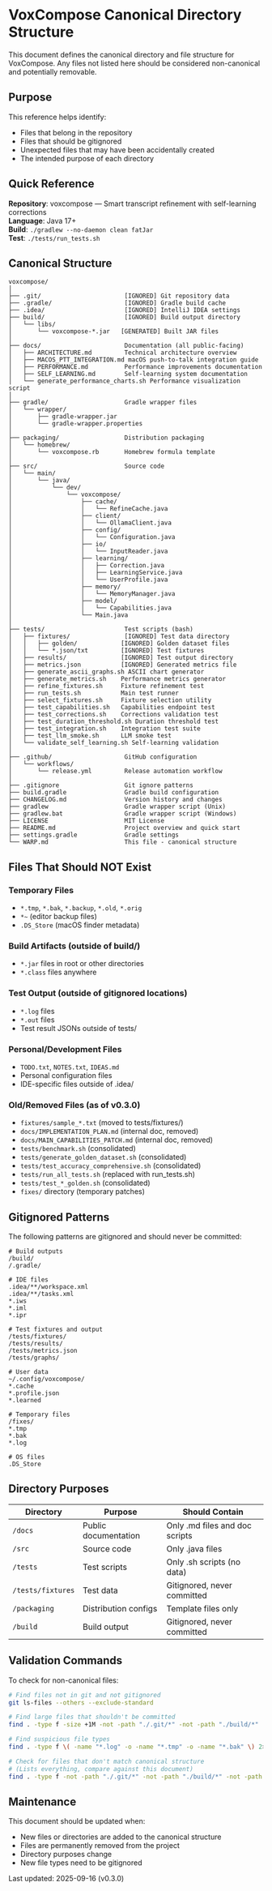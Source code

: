 # VoxCompose Canonical Directory Structure

This document defines the canonical directory and file structure for VoxCompose. Any files not listed here should be considered non-canonical and potentially removable.

## Purpose

This reference helps identify:
- Files that belong in the repository
- Files that should be gitignored
- Unexpected files that may have been accidentally created
- The intended purpose of each directory

## Quick Reference

**Repository**: voxcompose — Smart transcript refinement with self-learning corrections  
**Language**: Java 17+  
**Build**: `./gradlew --no-daemon clean fatJar`  
**Test**: `./tests/run_tests.sh`

## Canonical Structure

```
voxcompose/
│
├── .git/                       [IGNORED] Git repository data
├── .gradle/                    [IGNORED] Gradle build cache
├── .idea/                      [IGNORED] IntelliJ IDEA settings
├── build/                      [IGNORED] Build output directory
│   └── libs/
│       └── voxcompose-*.jar   [GENERATED] Built JAR files
│
├── docs/                       Documentation (all public-facing)
│   ├── ARCHITECTURE.md         Technical architecture overview
│   ├── MACOS_PTT_INTEGRATION.md macOS push-to-talk integration guide
│   ├── PERFORMANCE.md          Performance improvements documentation
│   ├── SELF_LEARNING.md        Self-learning system documentation
│   └── generate_performance_charts.sh Performance visualization script
│
├── gradle/                     Gradle wrapper files
│   └── wrapper/
│       ├── gradle-wrapper.jar
│       └── gradle-wrapper.properties
│
├── packaging/                  Distribution packaging
│   └── homebrew/
│       └── voxcompose.rb       Homebrew formula template
│
├── src/                        Source code
│   └── main/
│       └── java/
│           └── dev/
│               └── voxcompose/
│                   ├── cache/
│                   │   └── RefineCache.java
│                   ├── client/
│                   │   └── OllamaClient.java
│                   ├── config/
│                   │   └── Configuration.java
│                   ├── io/
│                   │   └── InputReader.java
│                   ├── learning/
│                   │   ├── Correction.java
│                   │   ├── LearningService.java
│                   │   └── UserProfile.java
│                   ├── memory/
│                   │   └── MemoryManager.java
│                   ├── model/
│                   │   └── Capabilities.java
│                   └── Main.java
│
├── tests/                      Test scripts (bash)
│   ├── fixtures/               [IGNORED] Test data directory
│   │   ├── golden/            [IGNORED] Golden dataset files
│   │   └── *.json/txt         [IGNORED] Test fixtures
│   ├── results/               [IGNORED] Test output directory
│   ├── metrics.json           [IGNORED] Generated metrics file
│   ├── generate_ascii_graphs.sh ASCII chart generator
│   ├── generate_metrics.sh    Performance metrics generator
│   ├── refine_fixtures.sh     Fixture refinement test
│   ├── run_tests.sh           Main test runner
│   ├── select_fixtures.sh     Fixture selection utility
│   ├── test_capabilities.sh   Capabilities endpoint test
│   ├── test_corrections.sh    Corrections validation test
│   ├── test_duration_threshold.sh Duration threshold test
│   ├── test_integration.sh    Integration test suite
│   ├── test_llm_smoke.sh      LLM smoke test
│   └── validate_self_learning.sh Self-learning validation
│
├── .github/                    GitHub configuration
│   └── workflows/
│       └── release.yml         Release automation workflow
│
├── .gitignore                  Git ignore patterns
├── build.gradle                Gradle build configuration
├── CHANGELOG.md                Version history and changes
├── gradlew                     Gradle wrapper script (Unix)
├── gradlew.bat                 Gradle wrapper script (Windows)
├── LICENSE                     MIT License
├── README.md                   Project overview and quick start
├── settings.gradle             Gradle settings
└── WARP.md                     This file - canonical structure
```

## Files That Should NOT Exist

### Temporary Files
- `*.tmp`, `*.bak`, `*.backup`, `*.old`, `*.orig`
- `*~` (editor backup files)
- `.DS_Store` (macOS finder metadata)

### Build Artifacts (outside of build/)
- `*.jar` files in root or other directories
- `*.class` files anywhere

### Test Output (outside of gitignored locations)
- `*.log` files
- `*.out` files
- Test result JSONs outside of tests/

### Personal/Development Files
- `TODO.txt`, `NOTES.txt`, `IDEAS.md`
- Personal configuration files
- IDE-specific files outside of .idea/

### Old/Removed Files (as of v0.3.0)
- `fixtures/sample_*.txt` (moved to tests/fixtures/)
- `docs/IMPLEMENTATION_PLAN.md` (internal doc, removed)
- `docs/MAIN_CAPABILITIES_PATCH.md` (internal doc, removed)
- `tests/benchmark.sh` (consolidated)
- `tests/generate_golden_dataset.sh` (consolidated)
- `tests/test_accuracy_comprehensive.sh` (consolidated)
- `tests/run_all_tests.sh` (replaced with run_tests.sh)
- `tests/test_*_golden.sh` (consolidated)
- `fixes/` directory (temporary patches)

## Gitignored Patterns

The following patterns are gitignored and should never be committed:

```
# Build outputs
/build/
/.gradle/

# IDE files
.idea/**/workspace.xml
.idea/**/tasks.xml
*.iws
*.iml
*.ipr

# Test fixtures and output
/tests/fixtures/
/tests/results/
/tests/metrics.json
/tests/graphs/

# User data
~/.config/voxcompose/
*.cache
*.profile.json
*.learned

# Temporary files
/fixes/
*.tmp
*.bak
*.log

# OS files
.DS_Store
```

## Directory Purposes

| Directory | Purpose | Should Contain |
|-----------|---------|----------------|
| `/docs` | Public documentation | Only .md files and doc scripts |
| `/src` | Source code | Only .java files |
| `/tests` | Test scripts | Only .sh scripts (no data) |
| `/tests/fixtures` | Test data | Gitignored, never committed |
| `/packaging` | Distribution configs | Template files only |
| `/build` | Build output | Gitignored, never committed |

## Validation Commands

To check for non-canonical files:

```bash
# Find files not in git and not gitignored
git ls-files --others --exclude-standard

# Find large files that shouldn't be committed
find . -type f -size +1M -not -path "./.git/*" -not -path "./build/*"

# Find suspicious file types
find . -type f \( -name "*.log" -o -name "*.tmp" -o -name "*.bak" \) 2>/dev/null

# Check for files that don't match canonical structure
# (Lists everything, compare against this document)
find . -type f -not -path "./.git/*" -not -path "./build/*" -not -path "./.gradle/*" | sort
```

## Maintenance

This document should be updated when:
- New files or directories are added to the canonical structure
- Files are permanently removed from the project
- Directory purposes change
- New file types need to be gitignored

Last updated: 2025-09-16 (v0.3.0)

